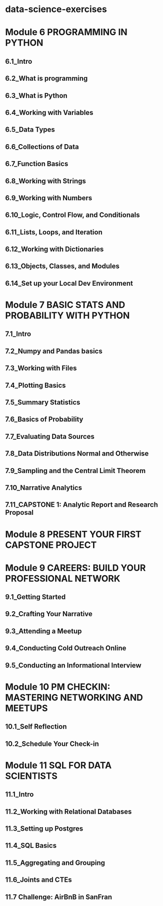# data-science-exercises
# Module 6 PROGRAMMING IN PYTHON
## 6.1_Intro
## 6.2_What is programming
## 6.3_What is Python
## 6.4_Working with Variables
## 6.5_Data Types
## 6.6_Collections of Data
## 6.7_Function Basics
## 6.8_Working with Strings
## 6.9_Working with Numbers
## 6.10_Logic, Control Flow, and Conditionals
## 6.11_Lists, Loops, and Iteration
## 6.12_Working with Dictionaries
## 6.13_Objects, Classes, and Modules
## 6.14_Set up your Local Dev Environment
#
# Module 7 BASIC STATS AND PROBABILITY WITH PYTHON
## 7.1_Intro
## 7.2_Numpy and Pandas basics
## 7.3_Working with Files
## 7.4_Plotting Basics
## 7.5_Summary Statistics
## 7.6_Basics of Probability
## 7.7_Evaluating Data Sources
## 7.8_Data Distributions Normal and Otherwise
## 7.9_Sampling and the Central Limit Theorem
## 7.10_Narrative Analytics
## 7.11_CAPSTONE 1: Analytic Report and Research Proposal
#
# Module 8 PRESENT YOUR FIRST CAPSTONE PROJECT
#
# Module 9 CAREERS: BUILD YOUR PROFESSIONAL NETWORK
## 9.1_Getting Started
## 9.2_Crafting Your Narrative
## 9.3_Attending a Meetup
## 9.4_Conducting Cold Outreach Online
## 9.5_Conducting an Informational Interview
#
# Module 10 PM CHECKIN: MASTERING NETWORKING AND MEETUPS
## 10.1_Self Reflection
## 10.2_Schedule Your Check-in
#
# Module 11 SQL FOR DATA SCIENTISTS
## 11.1_Intro
## 11.2_Working with Relational Databases
## 11.3_Setting up Postgres
## 11.4_SQL Basics
## 11.5_Aggregating and Grouping
## 11.6_Joints and CTEs
## 11.7 Challenge: AirBnB in SanFran
#